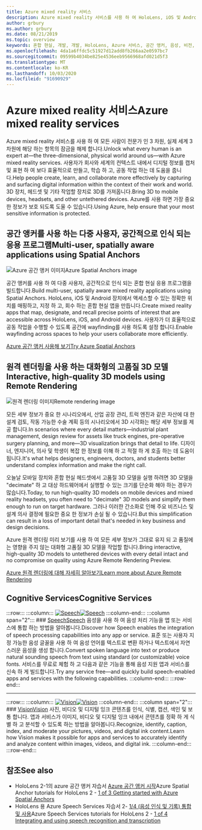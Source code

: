 ```yaml
---
title: Azure mixed reality 서비스
description: Azure mixed reality 서비스를 사용 하 여 HoloLens, iOS 및 Android 장치에서 액세스할 수 있는 3D, 다중 사용자 및 공간적 인식 응용 프로그램을 만듭니다.
author: grbury
ms.author: grbury
ms.date: 08/21/2019
ms.topic: overview
keywords: 혼합 현실, 개발, 개발, HoloLens, Azure 서비스, 공간 앵커, 음성, 비전, 원격 렌더링
ms.openlocfilehash: 4da1a6ffdc5c51927d12add8fb266aa2e0597bc7
ms.sourcegitcommit: 09599b4034be825e4536eeb9566968afd021d5f3
ms.translationtype: MT
ms.contentlocale: ko-KR
ms.lasthandoff: 10/03/2020
ms.locfileid: "91690929"
---
```

# <a name="azure-mixed-reality-services"></a><span data-ttu-id="3264b-104">Azure mixed reality 서비스</span><span class="sxs-lookup"><span data-stu-id="3264b-104">Azure mixed reality services</span></span>
<span data-ttu-id="3264b-105">Azure mixed reality 서비스를 사용 하 여 모든 사람이 전문가 인 3 차원, 실제 세계 3 차원에 해당 하는 항목의 잠금을 해제 합니다.</span><span class="sxs-lookup"><span data-stu-id="3264b-105">Unlock what every human is an expert at—the three-dimensional, physical world around us—with Azure mixed reality services.</span></span> <span data-ttu-id="3264b-106">사용자가 회사와 세계의 컨텍스트 내에서 디지털 정보를 캡처 및 표현 하 여 보다 효율적으로 만들고, 학습 하 고, 공동 작업 하는 데 도움을 줍니다.</span><span class="sxs-lookup"><span data-stu-id="3264b-106">Help people create, learn, and collaborate more effectively by capturing and surfacing digital information within the context of their work and world.</span></span> <span data-ttu-id="3264b-107">3D 장치, 헤드셋 및 기타 작업할 장치로 3D를 가져옵니다.</span><span class="sxs-lookup"><span data-stu-id="3264b-107">Bring 3D to mobile devices, headsets, and other untethered devices.</span></span> <span data-ttu-id="3264b-108">Azure를 사용 하면 가장 중요 한 정보가 보호 되도록 도울 수 있습니다.</span><span class="sxs-lookup"><span data-stu-id="3264b-108">Using Azure, help ensure that your most sensitive information is protected.</span></span>

## <a name="multi-user-spatially-aware-applications-using-spatial-anchors"></a><span data-ttu-id="3264b-109">공간 앵커를 사용 하는 다중 사용자, 공간적으로 인식 되는 응용 프로그램</span><span class="sxs-lookup"><span data-stu-id="3264b-109">Multi-user, spatially aware applications using Spatial Anchors</span></span>

![ <span data-ttu-id="3264b-110">Azure 공간 앵커 이미지</span><span class="sxs-lookup"><span data-stu-id="3264b-110">Azure Spatial Anchors image</span></span>](../design/images/AzureSpatialAnchors.jpg)

<span data-ttu-id="3264b-111">공간 앵커를 사용 하 여 다중 사용자, 공간적으로 인식 되는 혼합 현실 응용 프로그램을 빌드합니다.</span><span class="sxs-lookup"><span data-stu-id="3264b-111">Build multi-user, spatially aware mixed reality applications using Spatial Anchors.</span></span> <span data-ttu-id="3264b-112">HoloLens, iOS 및 Android 장치에서 액세스할 수 있는 정확한 위치를 매핑하고, 지정 하 고, 회수 하는 혼합 현실 앱을 만듭니다.</span><span class="sxs-lookup"><span data-stu-id="3264b-112">Create mixed reality apps that map, designate, and recall precise points of interest that are accessible across HoloLens, iOS, and Android devices.</span></span> <span data-ttu-id="3264b-113">사용자가 더 효율적으로 공동 작업을 수행할 수 있도록 공간에 wayfinding를 사용 하도록 설정 합니다.</span><span class="sxs-lookup"><span data-stu-id="3264b-113">Enable wayfinding across spaces to help your users collaborate more efficiently.</span></span>

[<span data-ttu-id="3264b-114">Azure 공간 앵커 사용해 보기</span><span class="sxs-lookup"><span data-stu-id="3264b-114">Try Azure Spatial Anchors</span></span>](https://docs.microsoft.com/azure/spatial-anchors)


## <a name="interactive-high-quality-3d-models-using-remote-rendering"></a><span data-ttu-id="3264b-115">원격 렌더링을 사용 하는 대화형의 고품질 3D 모델</span><span class="sxs-lookup"><span data-stu-id="3264b-115">Interactive, high-quality 3D models using Remote Rendering</span></span>

![ <span data-ttu-id="3264b-116">원격 렌더링 이미지</span><span class="sxs-lookup"><span data-stu-id="3264b-116">Remote rendering image</span></span>](../design/images/RemoteRendering.jpg)

<span data-ttu-id="3264b-117">모든 세부 정보가 중요 한 시나리오에서, 산업 공장 관리, 트럭 엔진과 같은 자산에 대 한 설계 검토, 작동 가능한 수술 계획 등의 시나리오에서 3D 시각화는 해당 세부 정보를 제공 합니다.</span><span class="sxs-lookup"><span data-stu-id="3264b-117">In scenarios where every detail matters—industrial plant management, design review for assets like truck engines, pre-operative surgery planning, and more—3D visualization brings that detail to life.</span></span> <span data-ttu-id="3264b-118">디자이너, 엔지니어, 의사 및 학생이 복잡 한 정보를 이해 하 고 적절 하 게 호출 하는 데 도움이 됩니다.</span><span class="sxs-lookup"><span data-stu-id="3264b-118">It's what helps designers, engineers, doctors, and students better understand complex information and make the right call.</span></span>

<span data-ttu-id="3264b-119">오늘날 모바일 장치와 혼합 현실 헤드셋에서 고품질 3D 모델을 실행 하려면 3D 모델을 "decimate" 하 고 대상 하드웨어에서 실행할 수 있는 크기를 단순화 해야 하는 경우가 많습니다.</span><span class="sxs-lookup"><span data-stu-id="3264b-119">Today, to run high-quality 3D models on mobile devices and mixed reality headsets, you often need to "decimate" 3D models and simplify them enough to run on target hardware.</span></span> <span data-ttu-id="3264b-120">그러나 이러한 간소화로 인해 주요 비즈니스 및 설계 의사 결정에 필요한 중요 한 정보가 손실 될 수 있습니다.</span><span class="sxs-lookup"><span data-stu-id="3264b-120">But this simplification can result in a loss of important detail that's needed in key business and design decisions.</span></span>

<span data-ttu-id="3264b-121">Azure 원격 렌더링 미리 보기를 사용 하 여 모든 세부 정보가 그대로 유지 되 고 품질에는 영향을 주지 않는 대화형 고품질 3D 모델을 작업할 합니다.</span><span class="sxs-lookup"><span data-stu-id="3264b-121">Bring interactive, high-quality 3D models to untethered devices with every detail intact and no compromise on quality using Azure Remote Rendering Preview.</span></span>

[<span data-ttu-id="3264b-122">Azure 원격 렌더링에 대해 자세히 알아보기</span><span class="sxs-lookup"><span data-stu-id="3264b-122">Learn more about Azure Remote Rendering</span></span>](https://azure.microsoft.com/services/remote-rendering)


## <a name="cognitive-services"></a><span data-ttu-id="3264b-123">Cognitive Services</span><span class="sxs-lookup"><span data-stu-id="3264b-123">Cognitive Services</span></span>

:::row:::
    :::column:::
       <span data-ttu-id="3264b-124">[![Speech](images/speech.jpg)](https://docs.microsoft.com/azure/cognitive-services/speech-service/)</span><span class="sxs-lookup"><span data-stu-id="3264b-124">[![Speech](images/speech.jpg)](https://docs.microsoft.com/azure/cognitive-services/speech-service/)</span></span>
    :::column-end:::
    :::column span="2":::
        ### <a name="speech"></a>[<span data-ttu-id="3264b-125">Speech</span><span class="sxs-lookup"><span data-stu-id="3264b-125">Speech</span></span>](https://docs.microsoft.com/azure/cognitive-services/speech-service/)
        <span data-ttu-id="3264b-126">음성을 사용 하 여 음성 처리 기능을 앱 또는 서비스에 통합 하는 방법을 알아봅니다.</span><span class="sxs-lookup"><span data-stu-id="3264b-126">Discover how Speech enables the integration of speech processing capabilities into any app or service.</span></span> <span data-ttu-id="3264b-127">표준 또는 사용자 지정 가능한 음성 글꼴을 사용 하 여 음성 언어를 텍스트로 변환 하거나 텍스트에서 자연 스러운 음성을 생성 합니다.</span><span class="sxs-lookup"><span data-stu-id="3264b-127">Convert spoken language into text or produce natural sounding speech from text using standard (or customizable) voice fonts.</span></span> <span data-ttu-id="3264b-128">서비스를 무료로 체험 하 고 다음과 같은 기능을 통해 음성 지원 앱과 서비스를 신속 하 게 빌드합니다.</span><span class="sxs-lookup"><span data-stu-id="3264b-128">Try any service free—and quickly build speech-enabled apps and services with the following capabilities.</span></span>
    :::column-end:::
:::row-end:::

---

:::row:::
    :::column:::
       <span data-ttu-id="3264b-129">[![Vision](images/vision.jpg)](https://docs.microsoft.com/azure/cognitive-services/computer-vision/)</span><span class="sxs-lookup"><span data-stu-id="3264b-129">[![Vision](images/vision.jpg)](https://docs.microsoft.com/azure/cognitive-services/computer-vision/)</span></span>
    :::column-end:::
    :::column span="2":::
        ### <a name="vision"></a>[<span data-ttu-id="3264b-130">Vision</span><span class="sxs-lookup"><span data-stu-id="3264b-130">Vision</span></span>](https://docs.microsoft.com/azure/cognitive-services/computer-vision/)
        <span data-ttu-id="3264b-131">사진, 비디오 및 디지털 잉크 콘텐츠를 인식, 식별, 캡션, 색인 및 보통 합니다. 앱과 서비스가 이미지, 비디오 및 디지털 잉크 내에서 콘텐츠를 정확 하 게 식별 하 고 분석할 수 있도록 하는 방법을 알아봅니다.</span><span class="sxs-lookup"><span data-stu-id="3264b-131">Recognize, identify, caption, index, and moderate your pictures, videos, and digital ink content.Learn how Vision makes it possible for apps and services to accurately identify and analyze content within images, videos, and digital ink.</span></span>
    :::column-end:::
:::row-end:::


## <a name="see-also"></a><span data-ttu-id="3264b-132">참조</span><span class="sxs-lookup"><span data-stu-id="3264b-132">See also</span></span>

* <span data-ttu-id="3264b-133">HoloLens 2-1의 azure 공간 앵커 자습서 [Azure 공간 앵커 시작](../mrlearning-asa-ch1.md)</span><span class="sxs-lookup"><span data-stu-id="3264b-133">Azure Spatial Anchor tutorials for HoloLens 2 - [1 of 3 Getting started with Azure Spatial Anchors](../mrlearning-asa-ch1.md)</span></span>
* <span data-ttu-id="3264b-134">HoloLens 용 Azure Speech Services 자습서 2- [1/4 (음성 인식 및 기록) 통합 및 사용](../develop/unity/tutorials/mrlearning-speechSDK-ch1.md)</span><span class="sxs-lookup"><span data-stu-id="3264b-134">Azure Speech Services tutorials for HoloLens 2 - [1 of 4 Integrating and using speech recognition and transcription](../develop/unity/tutorials/mrlearning-speechSDK-ch1.md)</span></span>
